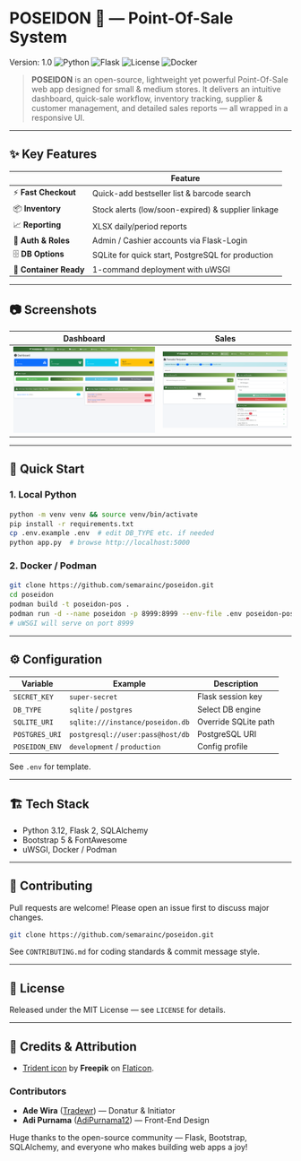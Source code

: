 # POSEIDON 🛒 — Point-Of-Sale System
Version: 1.0
![Python](https://img.shields.io/badge/python-3.12-blue?logo=python&logoColor=white)
![Flask](https://img.shields.io/badge/Flask-2.x-green?logo=flask&logoColor=white)
![License](https://img.shields.io/badge/license-MIT-orange)
![Docker](https://img.shields.io/badge/ready-Docker%20%26%20Podman-blue)

> **POSEIDON** is an open-source, lightweight yet powerful Point-Of-Sale web app designed for small & medium stores. It delivers an intuitive dashboard, quick-sale workflow, inventory tracking, supplier & customer management, and detailed sales reports — all wrapped in a responsive UI.

---

## ✨ Key Features

|                | Feature |
| -------------- | ------- |
| ⚡ **Fast Checkout** | Quick-add bestseller list & barcode search |
| 📦 **Inventory** | Stock alerts (low/soon-expired) & supplier linkage |
| 📈 **Reporting** | XLSX daily/period reports |
| 🔐 **Auth & Roles** | Admin / Cashier accounts via Flask-Login |
| 🗄️ **DB Options** | SQLite for quick start, PostgreSQL for production |
| 🐳 **Container Ready** | 1-command deployment with uWSGI |

---

## 📷 Screenshots

| Dashboard | Sales |
| --------- | ----- |
| ![Dashboard](screenshots/Dashboard.png) | ![Sales](screenshots/Sales.png) |

---

## 🚀 Quick Start

### 1. Local Python
```bash
python -m venv venv && source venv/bin/activate
pip install -r requirements.txt
cp .env.example .env  # edit DB_TYPE etc. if needed
python app.py  # browse http://localhost:5000
```

### 2. Docker / Podman
```bash
git clone https://github.com/semarainc/poseidon.git
cd poseidon
podman build -t poseidon-pos .
podman run -d --name poseidon -p 8999:8999 --env-file .env poseidon-pos
# uWSGI will serve on port 8999
```

---

## ⚙️ Configuration

| Variable | Example | Description |
| -------- | ------- | ----------- |
| `SECRET_KEY` | `super-secret` | Flask session key |
| `DB_TYPE` | `sqlite` / `postgres` | Select DB engine |
| `SQLITE_URI` | `sqlite:///instance/poseidon.db` | Override SQLite path |
| `POSTGRES_URI` | `postgresql://user:pass@host/db` | PostgreSQL URI |
| `POSEIDON_ENV` | `development` / `production` | Config profile |

See `.env` for template.

---

## 🏗️ Tech Stack

* Python 3.12, Flask 2, SQLAlchemy
* Bootstrap 5 & FontAwesome
* uWSGI, Docker / Podman

---

## 🤝 Contributing
Pull requests are welcome! Please open an issue first to discuss major changes.

```bash
git clone https://github.com/semarainc/poseidon.git
```

See `CONTRIBUTING.md` for coding standards & commit message style.

---

## 📜 License
Released under the MIT License — see `LICENSE` for details.

---
## 🙏 Credits & Attribution

- [Trident icon](https://www.flaticon.com/free-icons/trident) by **Freepik** on [Flaticon](https://www.flaticon.com/).

### Contributors
- **Ade Wira** ([Tradewr](https://github.com/Tradewr)) — Donatur & Initiator
- **Adi Purnama** ([AdiPurnama12](https://github.com/AdiPurnama12)) — Front-End Design

Huge thanks to the open-source community — Flask, Bootstrap, SQLAlchemy, and everyone who makes building web apps a joy!